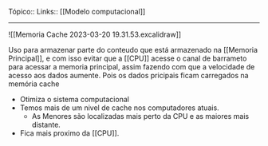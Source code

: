 Tópico::
Links:: [[Modelo computacional]]

---
![[Memoria Cache 2023-03-20 19.31.53.excalidraw]]

Uso para armazenar parte do conteudo que está armazenado na [[Memoria Principal]], e com isso evitar que a [[CPU]] acesse o canal de barrameto para acessar a memoria principal, assim fazendo com que a velocidade de acesso aos dados aumente. Pois os dados pricipais ficam carregados na memória cache
- Otimiza o sistema computacional
- Temos mais de um nivel de cache nos computadores atuais.
	- As Menores são localizadas mais perto da CPU e as maiores mais distante.
- Fica mais proximo da [[CPU]].